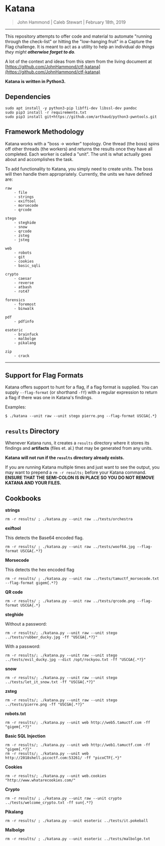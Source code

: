 Katana
==============

> John Hammond | Caleb Stewart | February 18th, 2019

-----------------

This repository attempts to offer code and material to automate "running through the check-list" or hitting the "low-hanging fruit" in a Capture the Flag challenge. It is meant to act as a utility to help an individual _do things they might __otherwise forget to do__._

A lot of the context and ideas from this stem from the living document at [https://github.com/JohnHammond/ctf-katana](https://github.com/JohnHammond/ctf-katana)

**Katana is written in Python3.**

Dependencies 
---------------

```
sudo apt install -y python3-pip libffi-dev libssl-dev pandoc
sudo pip3 install -r requirements.txt
sudo pip3 install git+https://github.com/arthaud/python3-pwntools.git
```

Framework Methodology
---------------------

Katana works with a "boss -> worker" topology. One thread (the boss) spins off other threads (the workers) and returns the results once they have all completed. Each worker is called a "unit". The unit is what actually goes about and accomplishes the task.

To add functionality to Katana, you simply need to create units. The boss will then handle them appropriately. Currently, the units we have defined are:

```
raw
	- file
	- strings
	- exiftool
	- morsecode
	- qrcode

stego
	- steghide 
	- snow
	- qrcode
	- zsteg
	- jsteg

web
	- robots
	- git
	- cookies
	- basic_sqli

crypto
	- caesar
	- reverse
	- atbash
	- rot47

forensics
	- foremost
	- binwalk

pdf
	- pdfinfo

esoteric
	- brainfuck
	- malbolge
	- pikalang

zip
	- crack

```

-------

Support for Flag Formats
-------------

Katana offers support to hunt for a flag, if a flag format is supplied. You can supply `--flag-format` (or shorthand `-ff`) with a regular expression to return a flag if there was one in Katana's findings.

Examples:

```
$ ./katana --unit raw --unit stego pierre.png --flag-format USCGA{.*}
```

`results` Directory
-----------

Whenever Katana runs, it creates a `results` directory where it stores its findings and **artifacts** (files et. al.) that may be generated from any units.

**Katana will not run if the `results` directory already exists.**

If you are running Katana multiple times and just want to see the output, you may want to prepend a `rm -r results;` before your Katana command. **ENSURE THAT THE SEMI-COLON IS IN PLACE SO YOU DO NOT REMOVE KATANA AND YOUR FILES.**

Cookbooks
----------

__strings__


```
rm -r results/ ; ./katana.py --unit raw ../tests/orchestra
```

__exiftool__

This detects the Base64 encoded flag.

```
rm -r results/ ; ./katana.py --unit raw ../tests/woof64.jpg --flag-format USCGA{.*?}
```

__Morsecode__

This detects the hex encoded flag

```
rm -r results/ ; ./katana.py --unit raw ../tests/tamuctf_morsecode.txt --flag-format gigem{.*?}
```

__QR code__

```
rm -r results/ ; ./katana.py --unit raw ../tests/qrcode.png --flag-format USCGA{.*}
```


__steghide__

Without a password: 

```
rm -r results/; ./katana.py --unit raw --unit stego ../tests/rubber_ducky.jpg -ff "USCGA{.*?}"
```

With a password:

```
rm -r results/; ./katana.py --unit raw --unit stego ../tests/evil_ducky.jpg --dict /opt/rockyou.txt -ff "USCGA{.*?}"
```

__snow__

```
rm -r results/; ./katana.py --unit raw --unit stego ../tests/let_it_snow.txt -ff "USCGA{.*?}"
```

__zsteg__

```
rm -r results/; ./katana.py --unit raw --unit stego ../tests/pierre.png -ff "USCGA{.*?}"
```

__robots.txt__

```
rm -r results/; ./katana.py --unit web http://web5.tamuctf.com -ff "gigem{.*?}"
```


__Basic SQL Injection__

```
rm -r results/; ./katana.py --unit web http://web1.tamuctf.com -ff "gigem{.*?}"
rm -r results/; ./katana.py --unit web http://2018shell.picoctf.com:53261/ -ff "picoCTF{.*}"
```

__Cookies__

```
rm -r results/; ./katana.py --unit web.cookies "http://www.whatarecookies.com/"
```

__Crypto__

```
rm -r results/ ; ./katana.py --unit raw --unit crypto ../tests/welcome_crypto.txt -ff sun{.*?}
```


__Pikalang__

```
rm -r results/ ; ./katana.py --unit esoteric ../tests/it.pokeball 
```

__Malbolge__

```
rm -r results/ ; ./katana.py --unit esoteric ../tests/malbolge.txt 
```
